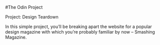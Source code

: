 #The Odin Project

Project: Design Teardown

In this simple project, you’ll be breaking apart the website for a popular design magazine with which you’re probably familiar by now – Smashing Magazine.
